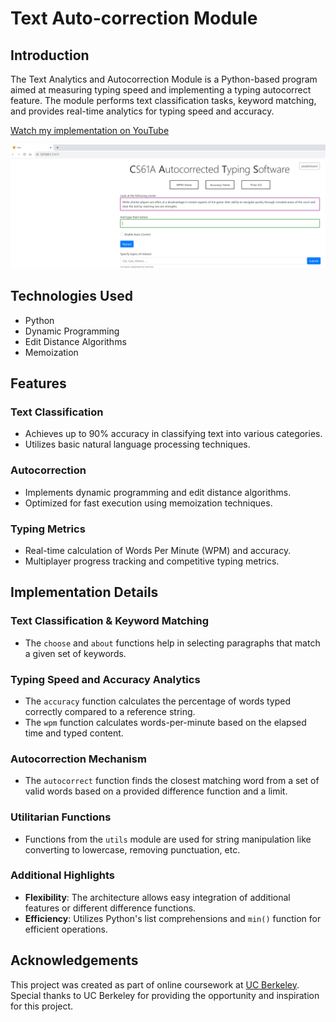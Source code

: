 # Text Auto-correction Module

## Introduction

The Text Analytics and Autocorrection Module is a Python-based program aimed at measuring typing speed and implementing a typing autocorrect feature. The module performs text classification tasks, keyword matching, and provides real-time analytics for typing speed and accuracy.

[Watch my implementation on YouTube](https://youtu.be/ENGe_OFuRbk)

![Text Analytics and Autocorrection Interface](images/Cats_proj.png)

## Technologies Used
- Python
- Dynamic Programming
- Edit Distance Algorithms
- Memoization
  
## Features

### Text Classification
- Achieves up to 90% accuracy in classifying text into various categories.
- Utilizes basic natural language processing techniques.

### Autocorrection
- Implements dynamic programming and edit distance algorithms.
- Optimized for fast execution using memoization techniques.

### Typing Metrics
- Real-time calculation of Words Per Minute (WPM) and accuracy.
- Multiplayer progress tracking and competitive typing metrics.

## Implementation Details

### Text Classification & Keyword Matching
- The `choose` and `about` functions help in selecting paragraphs that match a given set of keywords.

### Typing Speed and Accuracy Analytics
- The `accuracy` function calculates the percentage of words typed correctly compared to a reference string.
- The `wpm` function calculates words-per-minute based on the elapsed time and typed content.

### Autocorrection Mechanism
- The `autocorrect` function finds the closest matching word from a set of valid words based on a provided difference function and a limit.

### Utilitarian Functions
- Functions from the `utils` module are used for string manipulation like converting to lowercase, removing punctuation, etc.

### Additional Highlights
- **Flexibility**: The architecture allows easy integration of additional features or different difference functions.
- **Efficiency**: Utilizes Python's list comprehensions and `min()` function for efficient operations.


## Acknowledgements

This project was created as part of online coursework at [UC Berkeley](https://inst.eecs.berkeley.edu/~cs61a/su20/proj/cats/). Special thanks to UC Berkeley for providing the opportunity and inspiration for this project.

